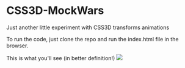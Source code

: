 # CSS3D-MockWars

Just another little experiment with CSS3D transforms animations

To run the code, just clone the repo and run the index.html file in the browser.

This is what you'll see (in better definition!)
![](https://media.giphy.com/media/xUA7b7VgmwKkodztQY/giphy.gif)
